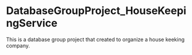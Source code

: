 # DatabaseGroupProject_HouseKeepingService
This is a database group project that created to organize a house keeking company. 
